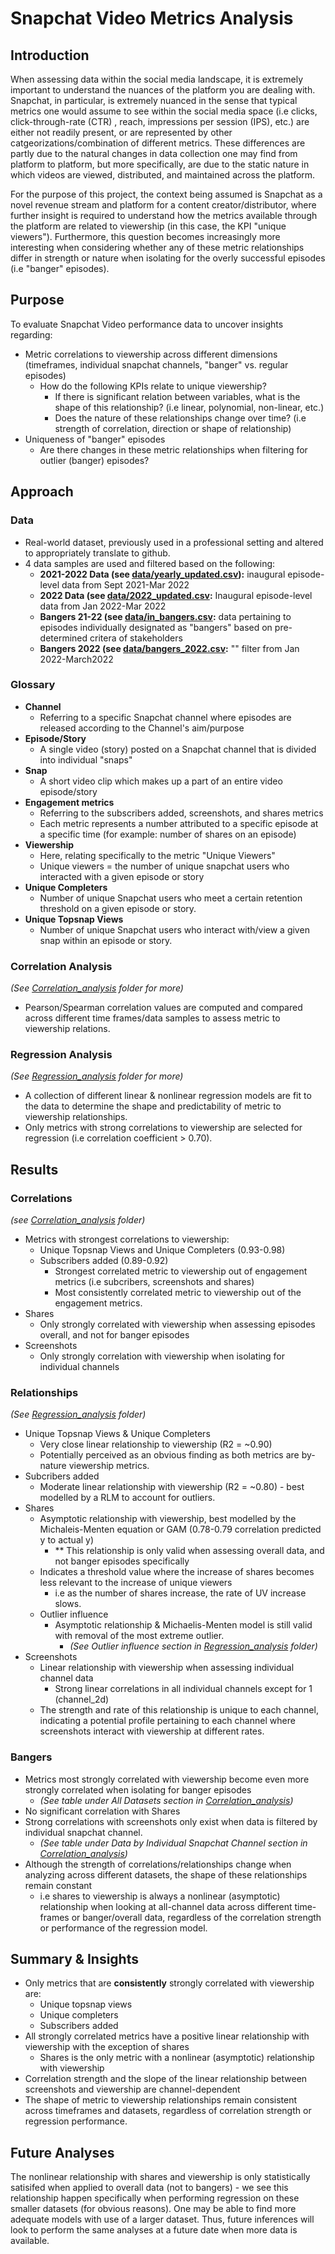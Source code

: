 # Snapchat Video Metrics Analysis

## Introduction 
When assessing data within the social media landscape, it is extremely important to understand the nuances of the platform you are dealing with. Snapchat, in particular, is extremely nuanced in the sense that typical metrics one would assume to see within the social media space (i.e clicks, click-through-rate (CTR) , reach, impressions per session (IPS), etc.) are either not readily present, or are represented by other catgeorizations/combination of different metrics. These differences are partly due to the natural changes in data collection one may find from platform to platform, but more specifically, are due to the static nature in which videos are viewed, distributed, and maintained across the platform. 

For the purpose of this project, the context being assumed is Snapchat as a novel revenue stream and platform for a content creator/distributor, where further insight is required to understand how the metrics available through the platform are related to viewership (in this case, the KPI "unique viewers"). Furthermore, this question becomes increasingly more interesting when considering whether any of these metric relationships differ in strength or nature when isolating for the overly successful episodes (i.e "banger" episodes).

## Purpose 
To evaluate Snapchat Video performance data to uncover insights regarding:
-  Metric correlations to viewership across different dimensions (timeframes, individual snapchat channels, "banger" vs. regular episodes)
    -  How do the following KPIs relate to unique viewership?
        - If there is significant relation between variables, what is the shape of this relationship? (i.e linear, polynomial, non-linear, etc.)
        - Does the nature of these relationships change over time? (i.e strength of correlation, direction or shape of relationship)
-  Uniqueness of "banger" episodes 
    -  Are there changes in these metric relationships when filtering for outlier (banger) episodes?

## Approach 
### Data
- Real-world dataset, previously used in a professional setting and altered to appropriately translate to github.
- 4 data samples are used and filtered based on the following:
    - **2021-2022 Data (see [data/yearly_updated.csv](https://github.com/a-memme/snapchat_correlation_analysis/blob/main/data/yearly_updated.csv)):** inaugural episode-level data from Sept 2021-Mar 2022
    - **2022 Data (see [data/2022_updated.csv](https://github.com/a-memme/snapchat_correlation_analysis/blob/main/data/2022_updated.csv):** Inaugural episode-level data from Jan 2022-Mar 2022
    - **Bangers 21-22 (see [data/in_bangers.csv](https://github.com/a-memme/snapchat_correlation_analysis/blob/main/data/in_bangers.csv):** data pertaining to episodes individually designated as "bangers" based on pre-determined critera of stakeholders
    - **Bangers 2022 (see [data/bangers_2022.csv](https://github.com/a-memme/snapchat_correlation_analysis/blob/main/data/bangers_2022.csv):** "" filter from Jan 2022-March2022 

### Glossary 
- **Channel**
    - Referring to a specific Snapchat channel where episodes are released according to the Channel's aim/purpose
- **Episode/Story** 
    - A single video (story) posted on a Snapchat channel that is divided into individual "snaps"
- **Snap**
    - A short video clip which makes up a part of an entire video episode/story
- **Engagement metrics** 
    - Referring to the subscribers added, screenshots, and shares metrics 
    - Each metric represents a number attributed to a specific episode at a specific time (for example: number of shares on an episode)
- **Viewership** 
    - Here, relating specifically to the metric "Unique Viewers"
    - Unique viewers = the number of unique snapchat users who interacted with a given episode or story
- **Unique Completers** 
    -  Number of unique Snapchat users who meet a certain retention threshold on a given episode or story.
- **Unique Topsnap Views** 
    - Number of unique Snapchat users who interact with/view a given snap within an episode or story.

### Correlation Analysis
*(See [Correlation_analysis](https://github.com/a-memme/snapchat_correlation_analysis/tree/main/Correlation_analysis) folder for more)*
- Pearson/Spearman correlation values are computed and compared across different time frames/data samples to assess metric to viewership relations.

### Regression Analysis
*(See [Regression_analysis](https://github.com/a-memme/snapchat_correlation_analysis/tree/main/Regression_analysis) folder for more)*
- A collection of different linear & nonlinear regression models are fit to the data to determine the shape and predictability of metric to viewership relationships. 
- Only metrics with strong correlations to viewership are selected for regression (i.e correlation coefficient > 0.70).


## Results

### Correlations 
*(see [Correlation_analysis](https://github.com/a-memme/snapchat_correlation_analysis/tree/main/Correlation_analysis) folder)*
- Metrics with strongest correlations to viewership:
    - Unique Topsnap Views and Unique Completers (0.93-0.98)
    - Subscribers added (0.89-0.92)
        - Strongest correlated metric to viewership out of engagement metrics (i.e subcribers, screenshots and shares)
        - Most consistently correlated metric to viewership out of the engagement metrics.  
- Shares 
    - Only strongly correlated with viewership when assessing episodes overall, and not for banger episodes 
- Screenshots 
    - Only strongly correlation with viewership when isolating for individual channels

### Relationships 
*(See [Regression_analysis](https://github.com/a-memme/snapchat_correlation_analysis/tree/main/Regression_analysis) folder)*
- Unique Topsnap Views & Unique Completers 
    - Very close linear relationship to viewership (R2 = ~0.90)
    - Potentially perceived as an obvious finding as both metrics are by-nature viewership metrics. 
- Subcribers added 
    - Moderate linear relationship with viewership (R2 = ~0.80) - best modelled by a RLM to account for outliers.
- Shares 
    - Asymptotic relationship with viewership, best modelled by the Michaleis-Menten equation or GAM (0.78-0.79 correlation predicted y to actual y)
        - ** This relationship is only valid when assessing overall data, and not banger episodes specifically 
    - Indicates a threshold value where the increase of shares becomes less relevant to the increase of unique viewers 
        - i.e as the number of shares increase, the rate of UV increase slows. 
    - Outlier influence 
        - Asymptotic relationship & Michaelis-Menten model is still valid with removal of the most extreme outlier. 
            - *(See Outlier influence section in [Regression_analysis](https://github.com/a-memme/snapchat_correlation_analysis/tree/main/Regression_analysis) folder)* 
- Screenshots 
    - Linear relationship with viewership when assessing individual channel data 
        - Strong linear correlations in all individual channels except for 1 (channel_2d)
    - The strength and rate of this relationship is unique to each channel, indicating a potential profile pertaining to each channel where screenshots interact with viewership at different rates. 

### Bangers 
- Metrics most strongly correlated with viewership become even more strongly correlated when isolating for banger episodes
    - *(See table under All Datasets section in [Correlation_analysis](https://github.com/a-memme/snapchat_correlation_analysis/tree/main/Correlation_analysis))*
- No significant correlation with Shares 
- Strong correlations with screenshots only exist when data is filtered by individual snapchat channel. 
    - *(See table under Data by Individual Snapchat Channel section in [Correlation_analysis](https://github.com/a-memme/snapchat_correlation_analysis/tree/main/Correlation_analysis))*
- Although the strength of correlations/relationships change when analyzing across different datasets, the shape of these relationships remain constant 
    - i.e shares to viewership is always a nonlinear (asymptotic) relationship when looking at all-channel data across different time-frames or banger/overall data, regardless of the correlation strength or performance of the regression model.

## Summary & Insights
- Only metrics that are **consistently** strongly correlated with viewership are:
    - Unique topsnap views 
    - Unique completers 
    - Subscribers added 
- All strongly correlated metrics have a positive linear relationship with viewership with the exception of shares
    - Shares is the only metric with a nonlinear (asymptotic) relationship with viewership 
- Correlation strength and the slope of the linear relationship between screenshots and viewership are channel-dependent 
- The shape of metric to viewership relationships remain consistent across timeframes and datasets, regardless of correlation strength or regression performance.

## Future Analyses 
The nonlinear relationship with shares and viewership is only statistically satisifed when applied to overall data (not to bangers) - we see this relationship happen specifically when performing regression on these smaller datasets (for obvious reasons). One may be able to find more adequate models with use of a larger dataset. Thus, future inferences will look to perform  the same analyses at a future date when more data is available. 
